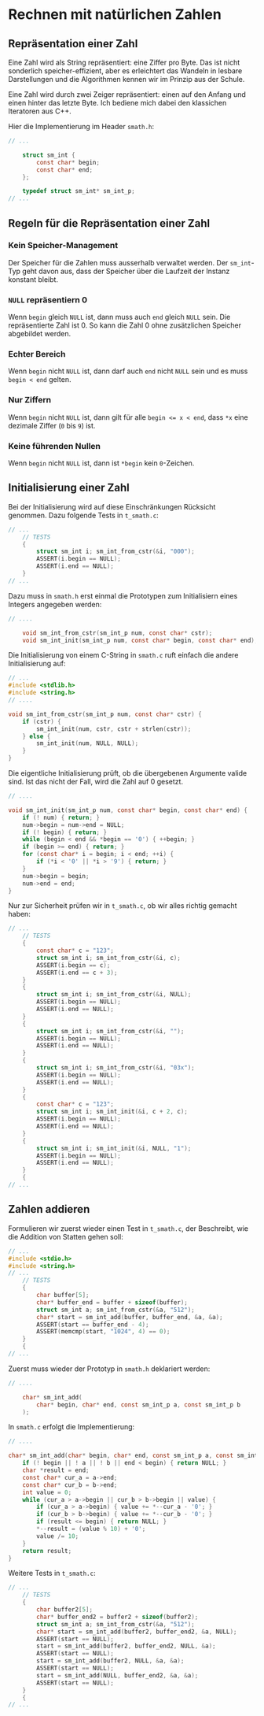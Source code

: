 # Rechnen mit natürlichen Zahlen

## Repräsentation einer Zahl

Eine Zahl wird als String repräsentiert: eine Ziffer pro Byte. Das ist nicht
sonderlich speicher-effizient, aber es erleichtert das Wandeln in lesbare
Darstellungen und die Algorithmen kennen wir im Prinzip aus der Schule.

Eine Zahl wird durch zwei Zeiger repräsentiert: einen auf den Anfang und einen
hinter das letzte Byte. Ich bediene mich dabei den klassichen Iteratoren aus
C++.

Hier die Implementierung im Header `smath.h`:

```c
// ...

	struct sm_int {
		const char* begin;
		const char* end;
	};

	typedef struct sm_int* sm_int_p;
// ...
```

## Regeln für die Repräsentation einer Zahl

### Kein Speicher-Management

Der Speicher für die Zahlen muss ausserhalb verwaltet werden. Der `sm_int`-Typ
geht davon aus, dass der Speicher über die Laufzeit der Instanz konstant
bleibt.


### `NULL` repräsentiern 0

Wenn `begin` gleich `NULL` ist, dann muss auch `end` gleich `NULL` sein. Die
repräsentierte Zahl ist 0. So kann die Zahl 0 ohne zusätzlichen Speicher
abgebildet werden.


### Echter Bereich

Wenn `begin` nicht `NULL` ist, dann darf auch `end` nicht `NULL` sein und es
muss `begin < end` gelten.


### Nur Ziffern

Wenn `begin` nicht `NULL` ist, dann gilt für alle `begin <= x < end`, dass
`*x` eine dezimale Ziffer (`0` bis `9`) ist.


### Keine führenden Nullen

Wenn `begin` nicht `NULL` ist, dann ist `*begin` kein `0`-Zeichen. 


## Initialisierung einer Zahl

Bei der Initialisierung wird auf diese Einschränkungen Rücksicht genommen.
Dazu folgende Tests in `t_smath.c`:

```c
// ...
	// TESTS
	{
		struct sm_int i; sm_int_from_cstr(&i, "000");
		ASSERT(i.begin == NULL);
		ASSERT(i.end == NULL);
	}
// ...
```

Dazu muss in `smath.h` erst einmal die Prototypen zum Initialisiern eines
Integers angegeben werden:

```c
// ....

	void sm_int_from_cstr(sm_int_p num, const char* cstr);
	void sm_int_init(sm_int_p num, const char* begin, const char* end);
```

Die Initialisierung von einem C-String in `smath.c` ruft einfach die andere
Initialisierung auf:

```c
// ...
#include <stdlib.h>
#include <string.h>
// ....

void sm_int_from_cstr(sm_int_p num, const char* cstr) {
	if (cstr) {
		sm_int_init(num, cstr, cstr + strlen(cstr));
	} else {
		sm_int_init(num, NULL, NULL);
	}
}
```

Die eigentliche Initialisierung prüft, ob die übergebenen Argumente valide
sind. Ist das nicht der Fall, wird die Zahl auf 0 gesetzt.

```c
// ....

void sm_int_init(sm_int_p num, const char* begin, const char* end) {
	if (! num) { return; }
	num->begin = num->end = NULL;
	if (! begin) { return; }
	while (begin < end && *begin == '0') { ++begin; }
	if (begin >= end) { return; }
	for (const char* i = begin; i < end; ++i) {
		if (*i < '0' || *i > '9') { return; }
	}
	num->begin = begin;
	num->end = end;
}
```

Nur zur Sicherheit prüfen wir in `t_smath.c`, ob wir alles richtig gemacht
haben:

```c
// ...
	// TESTS
	{
		const char* c = "123";
		struct sm_int i; sm_int_from_cstr(&i, c);
		ASSERT(i.begin == c);
		ASSERT(i.end == c + 3);
	}
	{
		struct sm_int i; sm_int_from_cstr(&i, NULL);
		ASSERT(i.begin == NULL);
		ASSERT(i.end == NULL);
	}
	{
		struct sm_int i; sm_int_from_cstr(&i, "");
		ASSERT(i.begin == NULL);
		ASSERT(i.end == NULL);
	}
	{
		struct sm_int i; sm_int_from_cstr(&i, "03x");
		ASSERT(i.begin == NULL);
		ASSERT(i.end == NULL);
	}
	{
		const char* c = "123";
		struct sm_int i; sm_int_init(&i, c + 2, c);
		ASSERT(i.begin == NULL);
		ASSERT(i.end == NULL);
	}
	{
		struct sm_int i; sm_int_init(&i, NULL, "1");
		ASSERT(i.begin == NULL);
		ASSERT(i.end == NULL);
	}
	{
// ...
```


## Zahlen addieren

Formulieren wir zuerst wieder einen Test in `t_smath.c`, der Beschreibt, wie
die Addition von Statten gehen soll:

```c
// ...
#include <stdio.h>
#include <string.h>
// ...
	// TESTS
	{
		char buffer[5];
		char* buffer_end = buffer + sizeof(buffer);
		struct sm_int a; sm_int_from_cstr(&a, "512");
		char* start = sm_int_add(buffer, buffer_end, &a, &a);
		ASSERT(start == buffer_end - 4);
		ASSERT(memcmp(start, "1024", 4) == 0);
	}
	{
// ...
```

Zuerst muss wieder der Prototyp in `smath.h` deklariert werden:

```c
// ....

	char* sm_int_add(
		char* begin, char* end, const sm_int_p a, const sm_int_p b
	);
```

In `smath.c` erfolgt die Implementierung:

```c
// ....

char* sm_int_add(char* begin, char* end, const sm_int_p a, const sm_int_p b) {
	if (! begin || ! a || ! b || end < begin) { return NULL; }
	char *result = end;
	const char* cur_a = a->end;
	const char* cur_b = b->end;
	int value = 0;
	while (cur_a > a->begin || cur_b > b->begin || value) {
		if (cur_a > a->begin) { value += *--cur_a - '0'; }
		if (cur_b > b->begin) { value += *--cur_b - '0'; }
		if (result <= begin) { return NULL; }
		*--result = (value % 10) + '0';
		value /= 10;
	}
	return result;
}
```

Weitere Tests in `t_smath.c`:

```c
// ...
	// TESTS
	{
		char buffer2[5];
		char* buffer_end2 = buffer2 + sizeof(buffer2);
		struct sm_int a; sm_int_from_cstr(&a, "512");
		char* start = sm_int_add(buffer2, buffer_end2, &a, NULL);
		ASSERT(start == NULL);
		start = sm_int_add(buffer2, buffer_end2, NULL, &a);
		ASSERT(start == NULL);
		start = sm_int_add(buffer2, NULL, &a, &a);
		ASSERT(start == NULL);
		start = sm_int_add(NULL, buffer_end2, &a, &a);
		ASSERT(start == NULL);
	}
	{
// ...
```
